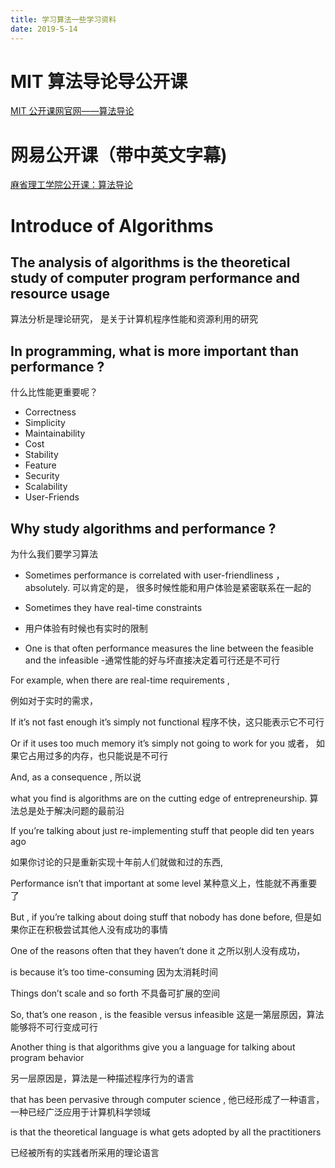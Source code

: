 ```yaml
---
title: 学习算法一些学习资料
date: 2019-5-14
---
```


# MIT 算法导论导公开课
[MIT 公开课网官网——算法导论 ](https://ocw.mit.edu/courses/electrical-engineering-and-computer-science/6-046j-introduction-to-algorithms-sma-5503-fall-2005/)

# 网易公开课（带中英文字幕) 

[麻省理工学院公开课：算法导论](http://open.163.com/special/opencourse/algorithms.html)

<!-- more -->

# Introduce of Algorithms 
## The analysis of algorithms is the theoretical study of computer program performance and resource usage 

算法分析是理论研究， 是关于计算机程序性能和资源利用的研究


## In programming, what is more  important than performance ? 
什么比性能更重要呢？ 

- Correctness 
- Simplicity 
- Maintainability 
- Cost 
- Stability 
- Feature
- Security 
- Scalability 
- User-Friends 

## 

## Why study algorithms and performance ?  
为什么我们要学习算法 



- Sometimes performance is correlated with user-friendliness ， absolutely. 
可以肯定的是， 很多时候性能和用户体验是紧密联系在一起的 


- Sometimes they have real-time constraints 
- 用户体验有时候也有实时的限制


- One is that often performance measures the line between the feasible and the infeasible 
-通常性能的好与坏直接决定着可行还是不可行

For example, when there are real-time requirements , 

 例如对于实时的需求，

If it’s not fast enough it’s simply not functional 
程序不快，这只能表示它不可行

Or if it uses too much memory it’s simply not going to work for you 
或者， 如果它占用过多的内存，也只能说是不可行



And, as a consequence , 
所以说

what you find is algorithms are on the cutting edge of entrepreneurship.
算法总是处于解决问题的最前沿

If you’re talking about just re-implementing stuff that people did ten years ago 


如果你讨论的只是重新实现十年前人们就做和过的东西,

Performance isn’t that important at some level 
某种意义上，性能就不再重要了

But , if you’re talking about doing stuff that nobody has done before,
但是如果你正在积极尝试其他人没有成功的事情


One of the reasons often that they haven’t done it 
之所以别人没有成功，


is because it’s too time-consuming 
因为太消耗时间

Things don’t scale and so forth 
不具备可扩展的空间 

So, that’s one reason , is the feasible versus infeasible 
这是一第层原因，算法能够将不可行变成可行


Another thing is that  algorithms give you a language for talking about program behavior 

另一层原因是，算法是一种描述程序行为的语言


that has been pervasive through computer science , 
他已经形成了一种语言， 一种已经广泛应用于计算机科学领域

is that the theoretical language is what gets adopted by all the practitioners 

已经被所有的实践者所采用的理论语言





